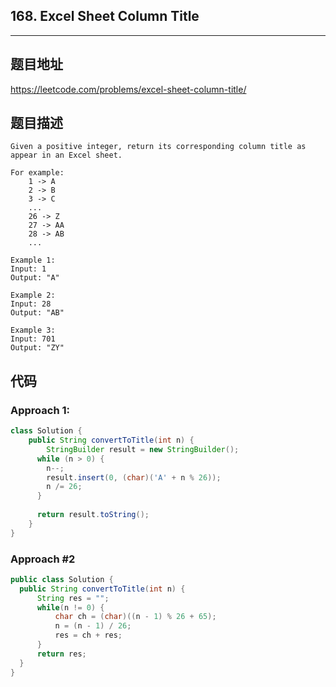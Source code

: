 ## 168. Excel Sheet Column Title

----
## 题目地址

https://leetcode.com/problems/excel-sheet-column-title/

## 题目描述
```
Given a positive integer, return its corresponding column title as appear in an Excel sheet.

For example:
    1 -> A
    2 -> B
    3 -> C
    ...
    26 -> Z
    27 -> AA
    28 -> AB 
    ...
    
Example 1:
Input: 1
Output: "A"

Example 2:
Input: 28
Output: "AB"

Example 3:
Input: 701
Output: "ZY"
```

## 代码

### Approach 1:

```java
class Solution {
    public String convertToTitle(int n) {
    	StringBuilder result = new StringBuilder();
      while (n > 0) {
        n--;
        result.insert(0, (char)('A' + n % 26));
        n /= 26;
      }
      
      return result.toString();
    }
}
```

### Approach #2

```java
public class Solution {
  public String convertToTitle(int n) {
      String res = "";
      while(n != 0) {
          char ch = (char)((n - 1) % 26 + 65);
          n = (n - 1) / 26;
          res = ch + res;
      }
      return res;
  }
}
```











